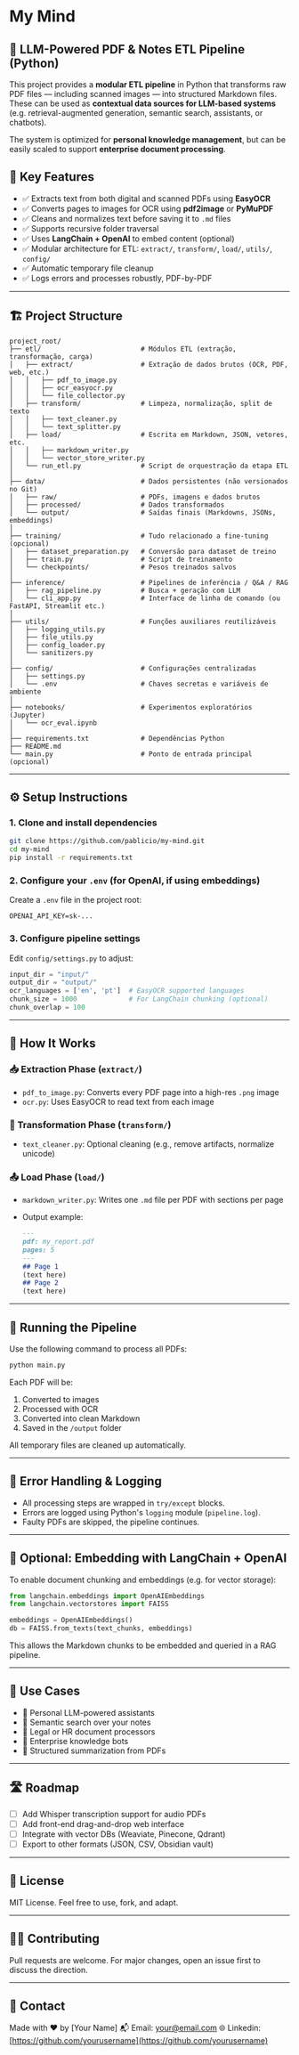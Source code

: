 # My Mind

## 🤖 LLM-Powered PDF & Notes ETL Pipeline (Python)

This project provides a **modular ETL pipeline** in Python that transforms raw PDF files — including scanned images — into structured Markdown files. These can be used as **contextual data sources for LLM-based systems** (e.g. retrieval-augmented generation, semantic search, assistants, or chatbots).

The system is optimized for **personal knowledge management**, but can be easily scaled to support **enterprise document processing**.


## 🎯 Key Features

- ✅ Extracts text from both digital and scanned PDFs using **EasyOCR**
- ✅ Converts pages to images for OCR using **pdf2image** or **PyMuPDF**
- ✅ Cleans and normalizes text before saving it to `.md` files
- ✅ Supports recursive folder traversal
- ✅ Uses **LangChain + OpenAI** to embed content (optional)
- ✅ Modular architecture for ETL: `extract/`, `transform/`, `load/`, `utils/`, `config/`
- ✅ Automatic temporary file cleanup
- ✅ Logs errors and processes robustly, PDF-by-PDF

---

## 🏗️ Project Structure

```
project_root/
├── etl/                         # Módulos ETL (extração, transformação, carga)
│   ├── extract/                 # Extração de dados brutos (OCR, PDF, web, etc.)
│   │   ├── pdf_to_image.py
│   │   ├── ocr_easyocr.py
│   │   └── file_collector.py
│   ├── transform/               # Limpeza, normalização, split de texto
│   │   ├── text_cleaner.py
│   │   └── text_splitter.py
│   ├── load/                    # Escrita em Markdown, JSON, vetores, etc.
│   │   ├── markdown_writer.py
│   │   └── vector_store_writer.py
│   └── run_etl.py               # Script de orquestração da etapa ETL
│
├── data/                        # Dados persistentes (não versionados no Git)
│   ├── raw/                     # PDFs, imagens e dados brutos
│   ├── processed/               # Dados transformados
│   └── output/                  # Saídas finais (Markdowns, JSONs, embeddings)
│
├── training/                    # Tudo relacionado a fine-tuning (opcional)
│   ├── dataset_preparation.py   # Conversão para dataset de treino
│   ├── train.py                 # Script de treinamento
│   └── checkpoints/             # Pesos treinados salvos
│
├── inference/                   # Pipelines de inferência / Q&A / RAG
│   ├── rag_pipeline.py          # Busca + geração com LLM
│   └── cli_app.py               # Interface de linha de comando (ou FastAPI, Streamlit etc.)
│
├── utils/                       # Funções auxiliares reutilizáveis
│   ├── logging_utils.py
│   ├── file_utils.py
│   ├── config_loader.py
│   └── sanitizers.py
│
├── config/                      # Configurações centralizadas
│   ├── settings.py
│   └── .env                     # Chaves secretas e variáveis de ambiente
│
├── notebooks/                   # Experimentos exploratórios (Jupyter)
│   └── ocr_eval.ipynb
│
├── requirements.txt             # Dependências Python
├── README.md
└── main.py                      # Ponto de entrada principal (opcional)

````

---

## ⚙️ Setup Instructions

### 1. Clone and install dependencies

```bash
git clone https://github.com/pablicio/my-mind.git
cd my-mind
pip install -r requirements.txt
````

### 2. Configure your `.env` (for OpenAI, if using embeddings)

Create a `.env` file in the project root:

```
OPENAI_API_KEY=sk-...
```

### 3. Configure pipeline settings

Edit `config/settings.py` to adjust:

```python
input_dir = "input/"
output_dir = "output/"
ocr_languages = ['en', 'pt']  # EasyOCR supported languages
chunk_size = 1000             # For LangChain chunking (optional)
chunk_overlap = 100
```

---

## 🧠 How It Works

### 📥 Extraction Phase (`extract/`)

* `pdf_to_image.py`: Converts every PDF page into a high-res `.png` image
* `ocr.py`: Uses EasyOCR to read text from each image

### 🧹 Transformation Phase (`transform/`)

* `text_cleaner.py`: Optional cleaning (e.g., remove artifacts, normalize unicode)

### 📤 Load Phase (`load/`)

* `markdown_writer.py`: Writes one `.md` file per PDF with sections per page
* Output example:

  ```markdown
  ---
  pdf: my_report.pdf
  pages: 5
  ---
  ## Page 1
  (text here)
  ## Page 2
  (text here)
  ```

---

## 🧪 Running the Pipeline

Use the following command to process all PDFs:

```bash
python main.py
```

Each PDF will be:

1. Converted to images
2. Processed with OCR
3. Converted into clean Markdown
4. Saved in the `/output` folder

All temporary files are cleaned up automatically.

---

## 📌 Error Handling & Logging

* All processing steps are wrapped in `try/except` blocks.
* Errors are logged using Python's `logging` module (`pipeline.log`).
* Faulty PDFs are skipped, the pipeline continues.

---

## 🔗 Optional: Embedding with LangChain + OpenAI

To enable document chunking and embeddings (e.g. for vector storage):

```python
from langchain.embeddings import OpenAIEmbeddings
from langchain.vectorstores import FAISS

embeddings = OpenAIEmbeddings()
db = FAISS.from_texts(text_chunks, embeddings)
```

This allows the Markdown chunks to be embedded and queried in a RAG pipeline.

---

## 🧠 Use Cases

* 🧘 Personal LLM-powered assistants
* 📂 Semantic search over your notes
* 📑 Legal or HR document processors
* 🤖 Enterprise knowledge bots
* 📝 Structured summarization from PDFs

---

## 🛣️ Roadmap

* [ ] Add Whisper transcription support for audio PDFs
* [ ] Add front-end drag-and-drop web interface
* [ ] Integrate with vector DBs (Weaviate, Pinecone, Qdrant)
* [ ] Export to other formats (JSON, CSV, Obsidian vault)

---

## 📄 License

MIT License. Feel free to use, fork, and adapt.

---

## 🙋‍♂️ Contributing

Pull requests are welcome. For major changes, open an issue first to discuss the direction.

---

## 👋 Contact

Made with ❤️ by \[Your Name]
📬 Email: [your@email.com](mailto:your@email.com)
🌐 Linkedin: [https://github.com/yourusername](https://github.com/yourusername)

```


